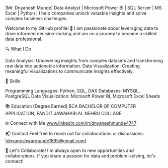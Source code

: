 [Mr. Dnyanesh Munde]
Data Analyst | Microsoft Power BI | SQL Server | MS Excel | Python | I help companies unlock valuable insights and solve complex business challenges.

Welcome to my GitHub profile! 👋 I am passionate about leveraging data to drive informed decision-making and am on a journey to become a skilled data professional.

🔍 What I Do

Data Analysis: Uncovering insights from complex datasets and transforming raw data into actionable information.
Data Visualization: Creating meaningful visualizations to communicate insights effectively.

🌱 Skills

Programming Languages: Python, SQL, DAX
Databases: MYSQL, PostgreSQL
Data Visualization: Microsoft Power BI, Microsoft Excel Sheets

📚 Education
[Degree Earned] BCA BACHELOR OF COMPUTER APPLICATION, PANDIT JAWAHARLAL NEHRU COLLAGE

🌐 Connect with Me
www.linkedin.com/in/dnyaneshmunde4747

📬 Contact
Feel free to reach out for collaborations or discussions: [dnyaneshwarmunde1895@gmail.com]

🙌 Let's Collaborate!
I'm always open to new opportunities and collaborations. If you share a passion for data and problem-solving, let's connect!
